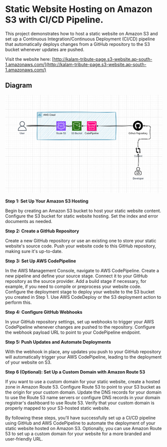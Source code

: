 # Static Website Hosting on Amazon S3 with CI/CD Pipeline.
This project demonstrates how to host a static website on Amazon S3 and set up a Continuous Integration/Continuous Deployment (CI/CD) pipeline that automatically deploys changes from a GitHub repository to the S3 bucket whenever updates are pushed.

Visit the website here: [http://kalam-tribute-page.s3-website.ap-south-1.amazonaws.com/](http://kalam-tribute-page.s3-website.ap-south-1.amazonaws.com/)

## Diagram
<div align="center">
  <img src="0.jpg" alt="Diagram">
</div>

**Step 1: Set Up Your Amazon S3 Hosting**

Begin by creating an Amazon S3 bucket to host your static website content. Configure the S3 bucket for static website hosting. Set the index and error documents as needed.

**Step 2: Create a GitHub Repository**

Create a new GitHub repository or use an existing one to store your static website's source code. Push your website code to this GitHub repository, making sure it's up-to-date.

**Step 3: Set Up AWS CodePipeline**

In the AWS Management Console, navigate to AWS CodePipeline. Create a new pipeline and define your source stage. Connect it to your GitHub repository as the source provider. Add a build stage if necessary, for example, if you need to compile or preprocess your website code. Configure the deployment stage to deploy your website to the S3 bucket you created in Step 1. Use AWS CodeDeploy or the S3 deployment action to perform this.

**Step 4: Configure GitHub Webhooks**

In your GitHub repository settings, set up webhooks to trigger your AWS CodePipeline whenever changes are pushed to the repository. Configure the webhook payload URL to point to your CodePipeline endpoint.

**Step 5: Push Updates and Automate Deployments**

With the webhook in place, any updates you push to your GitHub repository will automatically trigger your AWS CodePipeline, leading to the deployment of your website on S3.

**Step 6 (Optional): Set Up a Custom Domain with Amazon Route 53**

If you want to use a custom domain for your static website, create a hosted zone in Amazon Route 53. Configure Route 53 to point to your S3 bucket as the origin for your custom domain. Update the DNS records for your domain to use the Route 53 name servers or configure DNS records in your domain registrar's dashboard to use Route 53. Verify that your custom domain is properly mapped to your S3-hosted static website.

By following these steps, you'll have successfully set up a CI/CD pipeline using GitHub and AWS CodePipeline to automate the deployment of your static website hosted on Amazon S3. Optionally, you can use Amazon Route 53 to set up a custom domain for your website for a more branded and user-friendly URL.





